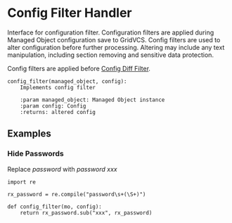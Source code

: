 # Config Filter Handler


Interface for configuration filter. Configuration filters are
applied during Managed Object configuration save to GridVCS.
Config filters are used to alter configuration before further processing.
Altering may include any text manipulation, including section removing
and sensitive data protection.

Config filters are applied before [Config Diff Filter](config-diff-filter.md).

 
    config_filter(managed_object, config):
        Implements config filter
    
        :param managed_object: Managed Object instance
        :param config: Config
        :returns: altered config

## Examples


### Hide Passwords

Replace *password <mypass>* with *password xxx*

    import re

    rx_password = re.compile("password\s+(\S+)")

    def config_filter(mo, config):
        return rx_password.sub("xxx", rx_password)
